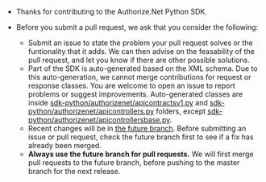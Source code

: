 + Thanks for contributing to the Authorize.Net Python SDK.

+ Before you submit a pull request, we ask that you consider the following:

     - Submit an issue to state the problem your pull request solves or the funtionality that it adds. We can then advise on the feasability of the pull request, and let you know if there are other possible solutions.
     - Part of the SDK is auto-generated based on the XML schema. Due to this auto-generation, we cannot merge contributions for request or response classes. You are welcome to open an issue to report problems or suggest improvements. Auto-generated classes are inside [sdk-python/authorizenet/apicontractsv1.py](https://github.com/AuthorizeNet/sdk-python/tree/master/authorizenet) and [sdk-python/authorizenet/apicontrollers.py](https://github.com/AuthorizeNet/sdk-python/tree/master/authorizenet) folders, except [sdk-python/authorizenet/apicontrollersbase.py](https://github.com/AuthorizeNet/sdk-python/tree/master/authorizenet).
     - Recent changes will be in [the future branch](https://github.com/AuthorizeNet/sdk-python/tree/future). Before submitting an issue or pull request, check the future branch first to see if a fix has already been merged.
     - **Always use the future branch for pull requests.** We will first merge pull requests to the future branch, before pushing to the master branch for the next release.